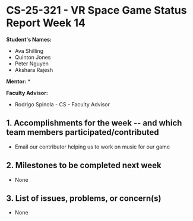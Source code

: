 # CS-25-321 - VR Space Game Status Report Week 14

**Student's Names:**

* Ava Shilling
* Quinton Jones
* Peter Nguyen
* Akshara Rajesh

**Mentor:**
* 

**Faculty Advisor:**
* Rodrigo Spinola - CS - Faculty Advisor

## 1. Accomplishments for the week -- and which team members participated/contributed

* Email our contributor helping us to work on music for our game

## 2. Milestones to be completed next week

* None

## 3. List of issues, problems, or concern(s)
* None
